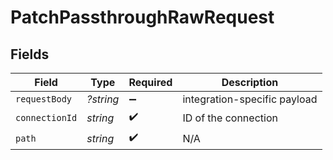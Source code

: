# PatchPassthroughRawRequest


## Fields

| Field                        | Type                         | Required                     | Description                  |
| ---------------------------- | ---------------------------- | ---------------------------- | ---------------------------- |
| `requestBody`                | *?string*                    | :heavy_minus_sign:           | integration-specific payload |
| `connectionId`               | *string*                     | :heavy_check_mark:           | ID of the connection         |
| `path`                       | *string*                     | :heavy_check_mark:           | N/A                          |